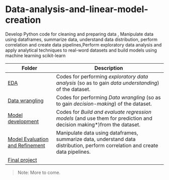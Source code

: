 # Data-analysis-and-linear-model-creation
Develop Python code for cleaning and preparing data , Manipulate data using dataframes, summarize data, understand data distribution, perform correlation and create data pipelines,Perform exploratory data analysis and apply analytical techniques to real-word datasets and build models using machine learning scikit-learn

Folder | Description
---|---
[EDA]() | Codes for performing *exploratory data analysis* (so as to gain *data understanding*) of the dataset.
[Data wrangling]() | Codes for performing *Data wrangling* (so as to gain *decision-making*) of the dataset.
[Model development]() | Codes for  *Build and evaluate regression models* (and use them for prediction and decision making*)from the dataset.
[Model Evaluation and Refinement]() | Manipulate data using dataframes, summarize data, understand data distribution, perform correlation and create data pipelines.
[Final project]() | 
> Note: More to come.
